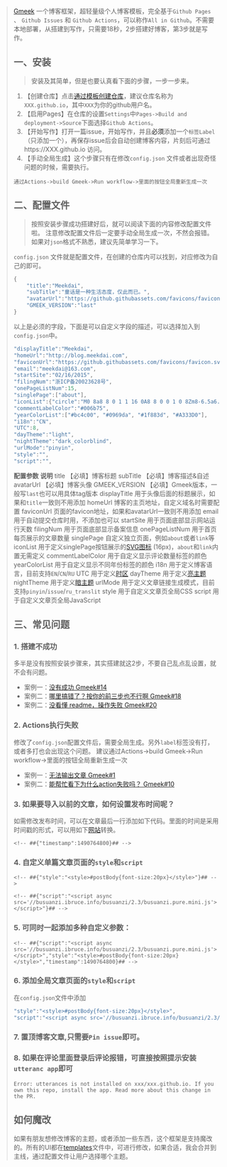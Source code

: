 > [Gmeek](https://github.com/Meekdai/Gmeek) 一个博客框架，超轻量级个人博客模板，完全基于`Github Pages `、 `Github Issues` 和 `Github Actions`，可以称作`All in Github`。不需要本地部署，从搭建到写作，只需要18秒，2步搭建好博客，第3步就是写作。
> 
> ## 一、安装
> > 安装及其简单，但是也要认真看下面的步骤，一步一步来。
> 
> 1. 【创建仓库】点击[通过模板创建仓库](https://github.com/new?template_name=Gmeek-template&template_owner=Meekdai)，建议仓库名称为`XXX.github.io`，其中`XXX`为你的github用户名。
> 2. 【启用Pages】在仓库的设置`Settings`中`Pages->Build and deployment->Source`下面选择`Github Actions`。
> 3. 【开始写作】打开一篇issue，开始写作，并且**必须**添加一个`标签Label`（只添加一个），再保存issue后会自动创建博客内容，片刻后可通过https://XXX.github.io 访问。
> 4. 【手动全局生成】这个步骤只有在修改`config.json` 文件或者出现奇怪问题的时候，需要执行。
> 
> ```p4
> 通过Actions->build Gmeek->Run workflow->里面的按钮全局重新生成一次
> ```
> 
> ## 二、配置文件
> > 按照安装步骤成功搭建好后，就可以阅读下面的内容修改配置文件啦。
> > 注意修改配置文件后一定要手动全局生成一次，不然会报错。
> > 如果对`json`格式不熟悉，建议先简单学习一下。
> 
> `config.json` 文件就是配置文件，在创建的仓库内可以找到，对应修改为自己的即可。
> 
> ```js
> {
>     "title":"Meekdai",
>     "subTitle":"童话是一种生活态度，仅此而已。",
>     "avatarUrl":"https://github.githubassets.com/favicons/favicon.svg",
>     "GMEEK_VERSION":"last"
> }
> ```
> 
> 以上是必须的字段，下面是可以自定义字段的描述，可以选择加入到`config.json`中。
> 
> ```js
> "displayTitle":"Meekdai",
> "homeUrl":"http://blog.meekdai.com",
> "faviconUrl":"https://github.githubassets.com/favicons/favicon.svg",
> "email":"meekdai@163.com",
> "startSite":"02/16/2015",
> "filingNum":"浙ICP备20023628号",
> "onePageListNum":15,
> "singlePage":["about"],
> "iconList":{"circle":"M0 8a8 8 0 1 1 16 0A8 8 0 0 1 0 8Zm8-6.5a6.5 6.5 0 1 0 0 13 6.5 6.5 0 0 0 0-13Z"},
> "commentLabelColor":"#006b75",
> "yearColorList":["#bc4c00", "#0969da", "#1f883d", "#A333D0"],
> "i18n":"CN",
> "UTC":8,
> "dayTheme":"light",
> "nightTheme":"dark_colorblind",
> "urlMode":"pinyin",
> "style":"",
> "script":"",
> ```
> 
> **配置参数**	**说明**
> title	【必填】博客标题
> subTitle	【必填】博客描述&自述
> avatarUrl	【必填】博客头像
> GMEEK_VERSION	【必填】Gmeek版本，一般写`last`也可以用具体tag版本
> displayTitle	用于头像后面的标题展示，如果和`title`一致则不用添加
> homeUrl	博客的主页地址，自定义域名时需要配置
> faviconUrl	页面的favicon地址，如果和avatarUrl一致则不用添加
> email	用于自动提交仓库时用，不添加也可以
> startSite	用于页面底部显示网站运行天数
> filingNum	用于页面底部显示备案信息
> onePageListNum	用于首页每页展示的文章数量
> singlePage	自定义独立页面，例如`about`或者`link`等
> iconList	用于定义singlePage按钮展示的[SVG图标](https://primer.style/foundations/icons/#16px) (16px)，`about`和`link`内置无需定义
> commentLabelColor	用于自定义显示评论数量标签的颜色
> yearColorList	用于自定义显示不同年份标签的颜色
> i18n	用于定义博客语言，目前支持`EN`/`CN`/`RU`
> UTC	用于定义[时区](https://en.wikipedia.org/wiki/List_of_UTC_offsets)
> dayTheme	用于定义[亮主题](https://github.com/settings/appearance)
> nightTheme	用于定义[暗主题](https://github.com/settings/appearance)
> urlMode	用于定义文章链接生成模式，目前支持`pinyin`/`issue`/`ru_translit`
> style	用于自定义文章页全局CSS
> script	用于自定义文章页全局JavaScript
> ## 三、常见问题
> ### 1. 搭建不成功
> 多半是没有按照安装步骤来，其实搭建就这2步，不要自己乱点乱设置，就不会有问题。
> 
> * 案例一：[没有成功 Gmeek#14](https://github.com/Meekdai/Gmeek/issues/14)
> * 案例二：[哪里搞错了？按你的前三步也不行啊 Gmeek#18](https://github.com/Meekdai/Gmeek/issues/18)
> * 案例二：[没看懂 readme，操作失败 Gmeek#20](https://github.com/Meekdai/Gmeek/issues/20)
> 
> ### 2. Actions执行失败
> 修改了`config.json`配置文件后，需要全局生成。另外`label`标签没有打，或者多打也会出现这个问题。 建议通过Actions->build Gmeek->Run workflow->里面的按钮全局重新生成一次
> 
> * 案例一：[无法输出文章 Gmeek#1](https://github.com/Meekdai/Gmeek/issues/1)
> * 案例二：[能帮忙看下为什么action失败吗？ Gmeek#10](https://github.com/Meekdai/Gmeek/issues/10)
> 
> ### 3. 如果要导入以前的文章，如何设置发布时间呢？
> 如需修改发布时间，可以在文章最后一行添加如下代码。里面的时间是采用时间戳的形式，可以用如下[网站](https://tool.lu/timestamp)转换。
> 
> ```
> <!-- ##{"timestamp":1490764800}## -->
> ```
> 
> ### 4. 自定义单篇文章页面的`style`和`script`
> ```
> <!-- ##{"style":"<style>#postBody{font-size:20px}</style>"}## -->
> ```
> 
> ```
> <!-- ##{"script":"<script async src='//busuanzi.ibruce.info/busuanzi/2.3/busuanzi.pure.mini.js'></script>"}## -->
> ```
> 
> ### 5. 可同时一起添加多种自定义参数：
> ```
> <!-- ##{"script":"<script async src='//busuanzi.ibruce.info/busuanzi/2.3/busuanzi.pure.mini.js'></script>","style":"<style>#postBody{font-size:20px}</style>","timestamp":1490764800}## -->
> ```
> 
> ### 6. 添加全局文章页面的`style`和`script`
> 在`config.json`文件中添加
> 
> ```js
> "style":"<style>#postBody{font-size:20px}</style>",
> "script":"<script async src='//busuanzi.ibruce.info/busuanzi/2.3/busuanzi.pure.mini.js'></script>",
> ```
> 
> ### 7. 置顶博客文章,只需要`Pin issue`即可。
> ### 8. 如果在评论里面登录后评论报错，可直接按照提示安装`utteranc app`即可
> ```
> Error: utterances is not installed on xxx/xxx.github.io. If you own this repo, install the app. Read more about this change in the PR.
> ```
> 
> ## 如何魔改
> 如果有朋友想修改博客的主题，或者添加一些东西，这个框架是支持魔改的。所有的UI都在[templates](https://github.com/Meekdai/Gmeek/tree/main/templates)文件中，可进行修改，如果合适，我会合并到主线，通过配置文件让用户选择哪个主题。

